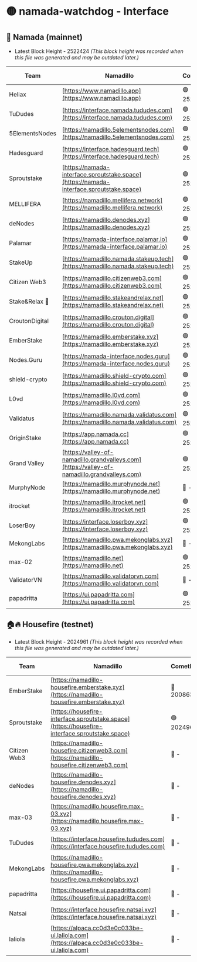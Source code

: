 # 🟡 namada-watchdog - Interface

## 🚀 Namada (mainnet)
- Latest Block Height - 2522424 *(This block height was recorded when this file was generated and may be outdated later.)*

| Team | Namadillo | CometBFT | Indexer | MASP Indexer |
|-|-|-|-|-|
| Heliax | [https://www.namadillo.app](https://www.namadillo.app) | 🟢 2522404 | 🟢 2522404 | 🟢 2522404 |
| TuDudes | [https://interface.namada.tududes.com](https://interface.namada.tududes.com) | 🟢 2522404 | 🟢 2522404 | 🟢 2522404 |
| 5ElementsNodes | [https://namadillo.5elementsnodes.com](https://namadillo.5elementsnodes.com) | 🟢 2522405 | 🟢 2522404 | 🟢 2522404 |
| Hadesguard | [https://interface.hadesguard.tech](https://interface.hadesguard.tech) | 🟢 2522405 | 🟢 2522405 | 🟢 2522405 |
| Sproutstake | [https://namada-interface.sproutstake.space](https://namada-interface.sproutstake.space) | 🟢 2522405 | 🔴 2513702 | 🔴 - |
| MELLIFERA | [https://namadillo.mellifera.network](https://namadillo.mellifera.network) | 🟢 2522408 | 🟢 2522408 | 🟢 2522408 |
| deNodes | [https://namadillo.denodes.xyz](https://namadillo.denodes.xyz) | 🟢 2522409 | 🟢 2522409 | 🟢 2522409 |
| Palamar | [https://namada-interface.palamar.io](https://namada-interface.palamar.io) | 🟢 2522410 | 🟢 2522409 | 🟢 2522410 |
| StakeUp | [https://namadillo.namada.stakeup.tech](https://namadillo.namada.stakeup.tech) | 🟢 2522410 | 🟢 2522410 | 🟢 2522410 |
| Citizen Web3 | [https://namadillo.citizenweb3.com](https://namadillo.citizenweb3.com) | 🟢 2522411 | 🟢 2522410 | 🟢 2522411 |
| Stake&Relax 🦥 | [https://namadillo.stakeandrelax.net](https://namadillo.stakeandrelax.net) | 🟢 2522411 | 🟢 2522411 | 🟢 2522411 |
| CroutonDigital | [https://namadillo.crouton.digital](https://namadillo.crouton.digital) | 🟢 2522412 | 🟢 2522412 | 🟢 2522412 |
| EmberStake | [https://namadillo.emberstake.xyz](https://namadillo.emberstake.xyz) | 🟢 2522412 | 🟢 2522412 | 🟢 2522412 |
| Nodes.Guru | [https://namada-interface.nodes.guru](https://namada-interface.nodes.guru) | 🟢 2522413 | 🟢 2522412 | 🟢 2522413 |
| shield-crypto | [https://namadillo.shield-crypto.com](https://namadillo.shield-crypto.com) | 🟢 2522413 | 🟢 2522413 | 🟢 2522413 |
| L0vd | [https://namadillo.l0vd.com](https://namadillo.l0vd.com) | 🟢 2522414 | 🟢 2522414 | 🟢 2522414 |
| Validatus | [https://namadillo.namada.validatus.com](https://namadillo.namada.validatus.com) | 🟢 2522415 | 🟢 2522414 | 🟢 2522415 |
| OriginStake | [https://app.namada.cc](https://app.namada.cc) | 🟢 2522415 | 🟢 2522415 | 🟢 2522415 |
| Grand Valley | [https://valley-of-namadillo.grandvalleys.com](https://valley-of-namadillo.grandvalleys.com) | 🟢 2522415 | 🟢 2522415 | 🟢 2522416 |
| MurphyNode | [https://namadillo.murphynode.net](https://namadillo.murphynode.net) | 🔴 - | 🔴 - | 🔴 - |
| itrocket | [https://namadillo.itrocket.net](https://namadillo.itrocket.net) | 🟢 2522418 | 🟢 2522418 | 🟢 2522418 |
| LoserBoy | [https://interface.loserboy.xyz](https://interface.loserboy.xyz) | 🟢 2522419 | 🟢 2522418 | 🟢 2522419 |
| MekongLabs | [https://namadillo.pwa.mekonglabs.xyz](https://namadillo.pwa.mekonglabs.xyz) | 🔴 - | 🔴 - | 🔴 - |
| max-02 | [https://namadillo.net](https://namadillo.net) | 🟢 2522421 | 🟢 2522421 | 🟢 2522421 |
| ValidatorVN | [https://namadillo.validatorvn.com](https://namadillo.validatorvn.com) | 🔴 - | 🔴 - | 🔴 - |
| papadritta | [https://ui.papadritta.com](https://ui.papadritta.com) | 🟢 2522424 | 🟢 2522424 | 🟢 2522424 |

## 🏠🔥 Housefire (testnet)
- Latest Block Height - 2024961 *(This block height was recorded when this file was generated and may be outdated later.)*

| Team | Namadillo | CometBFT | Indexer | MASP Indexer |
|-|-|-|-|-|
| EmberStake | [https://namadillo-housefire.emberstake.xyz](https://namadillo-housefire.emberstake.xyz) | 🔴 2008636 | 🔴 2008636 | 🔴 2008636 |
| Sproutstake | [https://housefire-interface.sproutstake.space](https://housefire-interface.sproutstake.space) | 🟢 2024961 | 🟢 2024961 | 🟢 2024961 |
| Citizen Web3 | [https://namadillo-housefire.citizenweb3.com](https://namadillo-housefire.citizenweb3.com) | 🔴 - | 🔴 1887621 | 🟢 2024961 |
| deNodes | [https://namadillo-housefire.denodes.xyz](https://namadillo-housefire.denodes.xyz) | 🔴 - | 🟢 2024960 | 🟢 2024961 |
| max-03 | [https://namadillo.housefire.max-03.xyz](https://namadillo.housefire.max-03.xyz) | 🔴 - | 🟢 2024960 | 🟢 2024961 |
| TuDudes | [https://interface.housefire.tududes.com](https://interface.housefire.tududes.com) | 🔴 - | 🟢 2024960 | 🟢 2024961 |
| MekongLabs | [https://namadillo-housefire.pwa.mekonglabs.xyz](https://namadillo-housefire.pwa.mekonglabs.xyz) | 🔴 - | 🔴 - | 🔴 - |
| papadritta | [https://housefire.ui.papadritta.com](https://housefire.ui.papadritta.com) | 🔴 - | 🟢 2024960 | 🟢 2024961 |
| Natsai | [https://interface.housefire.natsai.xyz](https://interface.housefire.natsai.xyz) | 🔴 - | 🟢 2024960 | 🟢 2024961 |
| laliola | [https://alpaca.cc0d3e0c033be-ui.laliola.com](https://alpaca.cc0d3e0c033be-ui.laliola.com) | 🔴 - | 🟢 2024961 | 🟢 2024961 |

